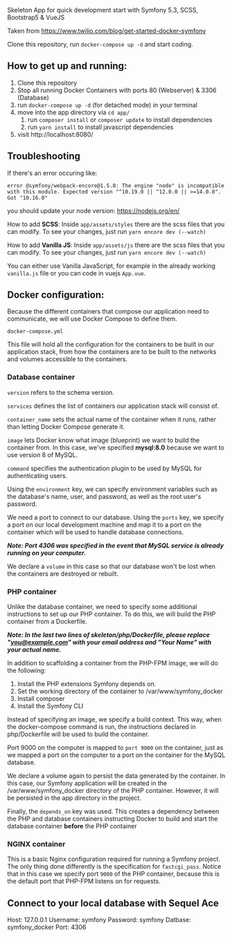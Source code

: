 Skeleton App for quick development start with Symfony 5.3, SCSS, Bootstrap5 & VueJS

Taken from https://www.twilio.com/blog/get-started-docker-symfony

Clone this repository, run `docker-compose up -d` and start coding.

## How to get up and running:

1. Clone this repository
2. Stop all running Docker Containers with ports 80 (Webserver) & 3306 (Database)
3. run `docker-compose up -d` (for detached mode) in your terminal
4. move into the app directory via `cd app/`
   1. run `composer install` or `composer update` to install dependencies
   2. run `yarn install` to install javascript dependencies
5. visit http://localhost:8080/

## Troubleshooting
If there's an error occuring like:

`error @symfony/webpack-encore@1.5.0: The engine "node" is incompatible with this module. Expected version "^10.19.0 || ^12.0.0 || >=14.0.0". Got "10.16.0"`

you should update your node version: https://nodejs.org/en/

How to add **SCSS**:
Inside `app/assets/styles` there are the scss files that you can modify. To see your changes, just run `yarn encore dev (--watch)`

How to add **Vanilla JS**:
Inside `app/assets/js` there are the scss files that you can modify. To see your changes, just run `yarn encore dev (--watch)`

You can either use Vanilla JavaScript, for example in the already working `vanilla.js` file or you can code in vuejs `App.vue`.


## Docker configuration:

Because the different containers that compose our application need to communicate, we will use Docker Compose to define them.

`docker-compose.yml`

This file will hold all the configuration for the containers to be built in our application stack, from how the containers are to be built to the networks and volumes accessible to the containers.

### Database container 

`version` refers to the schema version.

`services` defines the list of containers our application stack will consist of.

`container_name` sets the actual name of the container when it runs, rather than letting Docker Compose generate it.

`image` lets Docker know what image (blueprint) we want to build the container from. In this case, we've specified **mysql:8.0** because we want to use version 8 of MySQL.

`command` specifies the authentication plugin to be used by MySQL for authenticating users. 

Using the `environment` key, we can specify environment variables such as the database's name, user, and password, as well as the root user's password.

We need a port to connect to our database. Using the `ports` key, we specify a port on our local development machine and map it to a port on the container which will be used to handle database connections.

**_Note: Port 4306 was specified in the event that MySQL service is already running on your computer._**

We declare a `volume` in this case so that our database won't be lost when the containers are destroyed or rebuilt.


### PHP container

Unlike the database container, we need to specify some additional instructions to set up our PHP container. To do this, we will build the PHP container from a Dockerfile.

**_Note: In the last two lines of skeleton/php/Dockerfile, please replace "you@example.com" with your email address and "Your Name" with your actual name._**

In addition to scaffolding a container from the PHP-FPM image, we will do the following:

1. Install the PHP extensions Symfony depends on.
2. Set the working directory of the container to /var/www/symfony_docker
3. Install composer
4. Install the Symfony CLI

Instead of specifying an image, we specify a build context. This way, when the docker-compose command is run, the instructions declared in php/Dockerfile will be used to build the container.

Port 9000 on the computer is mapped to `port 9000` on the container, just as we mapped a port on the computer to a port on the container for the MySQL database.

We declare a volume again to persist the data generated by the container. In this case, our Symfony application will be created in the /var/www/symfony_docker directory of the PHP container. However, it will be persisted in the app directory in the project.

Finally, the `depends_on` key was used. This creates a dependency between the PHP and database containers instructing Docker to build and start the database container **before** the PHP container


### NGINX container

This is a basic Nginx configuration required for running a Symfony project. The only thing done differently is the specification for `fastcgi_pass`. Notice that in this case we specify port `9000` of the PHP container, because this is the default port that PHP-FPM listens on for requests.


## Connect to your local database with Sequel Ace

Host: 127.0.0.1
Username: symfony
Password: symfony
Datbase: symfony_docker
Port: 4306
